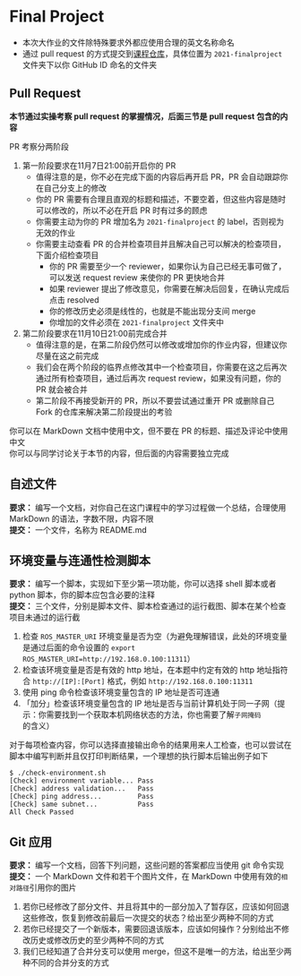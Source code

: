 # Final Project

- 本次大作业的文件除特殊要求外都应使用合理的英文名称命名
- 通过 pull request 的方式提交到[课程仓库](https://github.com/gdut-dynamic-x/missing-semester)，具体位置为 `2021-finalproject` 文件夹下以你 GitHub ID 命名的文件夹

## Pull Request

**本节通过实操考察 pull request 的掌握情况，后面三节是 pull request 包含的内容**

PR 考察分两阶段

1. 第一阶段要求在11月7日21:00前开启你的 PR
   - 值得注意的是，你不必在完成下面的内容后再开启 PR，PR 会自动跟踪你在自己分支上的修改
   - 你的 PR 需要有合理且直观的标题和描述，不要空着，但这些内容是随时可以修改的，所以不必在开启 PR 时有过多的顾虑
   - 你需要主动为你的 PR 增加名为 `2021-finalproject` 的 label，否则视为无效的作业
   - 你需要主动查看 PR 的合并检查项目并且解决自己可以解决的检查项目，下面介绍检查项目
     - 你的 PR 需要至少一个 reviewer，如果你认为自己已经无事可做了，可以发送 request review 来使你的 PR 更快地合并
     - 如果 reviewer 提出了修改意见，你需要在解决后回复，在确认完成后点击 resolved
     - 你的修改历史必须是线性的，也就是不能出现分支间 merge
     - 你增加的文件必须在 `2021-finalproject` 文件夹中
2. 第二阶段要求在11月10日21:00前完成合并
   - 值得注意的是，在第二阶段仍然可以修改或增加你的作业内容，但建议你尽量在这之前完成
   - 我们会在两个阶段的临界点修改其中一个检查项目，你需要在这之后再次通过所有检查项目，通过后再次 request review，如果没有问题，你的 PR 就会被合并
   - 第二阶段不再接受新开的 PR，所以不要尝试通过重开 PR 或删除自己 Fork 的仓库来解决第二阶段提出的考验

你可以在 MarkDown 文档中使用中文，但不要在 PR 的标题、描述及评论中使用中文  
你可以与同学讨论关于本节的内容，但后面的内容需要独立完成

## 自述文件

**要求：** 编写一个文档，对你自己在这门课程中的学习过程做一个总结，合理使用 MarkDown 的语法，字数不限，内容不限  
**提交：** 一个文件，名称为 README.md

## 环境变量与连通性检测脚本

**要求：** 编写一个脚本，实现如下至少第一项功能，你可以选择 shell 脚本或者 python 脚本，你的脚本应包含必要的注释  
**提交：** 三个文件，分别是脚本文件、脚本检查通过的运行截图、脚本在某个检查项目未通过的运行截  

1. 检查 `ROS_MASTER_URI` 环境变量是否为空（为避免理解错误，此处的环境变量是通过后面的命令设置的 `export ROS_MASTER_URI=http://192.168.0.100:11311`）
1. 检查该环境变量是否是有效的 http 地址，在本题中约定有效的 http 地址指符合 `http://[IP]:[Port]` 格式，例如 `http://192.168.0.100:11311`
1. 使用 ping 命令检查该环境变量包含的 IP 地址是否可连通
1. 「加分」检查该环境变量包含的 IP 地址是否与当前计算机处于同一子网（提示：你需要找到一个获取本机网络状态的方法，你也需要了解`子网掩码`的含义）

对于每项检查内容，你可以选择直接输出命令的结果用来人工检查，也可以尝试在脚本中编写判断并且仅打印判断结果，一个理想的执行脚本后输出例子如下

```
$ ./check-environment.sh
[Check] environment variable... Pass
[Check] address validation...   Pass
[Check] ping address...         Pass
[Check] same subnet...          Pass
All Check Passed
```

## Git 应用

**要求：** 编写一个文档，回答下列问题，这些问题的答案都应当使用 git 命令实现  
**提交：** 一个 MarkDown 文件和若干个图片文件，在 MarkDown 中使用有效的`相对路径`引用你的图片

1. 若你已经修改了部分文件、并且将其中的一部分加入了暂存区，应该如何回退这些修改，恢复到修改前最后一次提交的状态？给出至少两种不同的方式
1. 若你已经提交了一个新版本，需要回退该版本，应该如何操作？分别给出不修改历史或修改历史的至少两种不同的方式
1. 我们已经知道了合并分支可以使用 merge，但这不是唯一的方法，给出至少两种不同的合并分支的方式